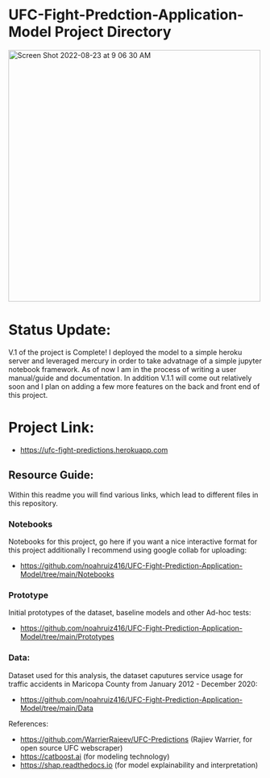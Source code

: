 # UFC-Fight-Predction-Application-Model Project Directory
<img width="500" alt="Screen Shot 2022-08-23 at 9 06 30 AM" src="https://user-images.githubusercontent.com/88412646/186207419-047394a0-7d1a-487b-b9ed-238c0357f82a.png">

# Status Update:
V.1 of the project is Complete! I deployed the model to a simple heroku server and leveraged mercury in order to take advatnage of a simple jupyter notebook framework. As of now I am in the process of writing a user manual/guide and documentation. In addition V.1.1 will come out relatively soon and I plan on adding a few more features on the back and front end of this project. 

# Project Link: 
- https://ufc-fight-predictions.herokuapp.com

## Resource Guide:
Within this readme you will find various links, which lead to different files in this repository. 

### Notebooks
Notebooks for this project, go here if you want a nice interactive format for this project additionally I recommend using google collab for uploading:
- https://github.com/noahruiz416/UFC-Fight-Prediction-Application-Model/tree/main/Notebooks

### Prototype
Initial prototypes of the dataset, baseline models and other Ad-hoc tests:
- https://github.com/noahruiz416/UFC-Fight-Prediction-Application-Model/tree/main/Prototypes

### Data:
Dataset used for this analysis, the dataset caputures service usage for traffic accidents  in Maricopa County from January 2012 - December 2020:
- https://github.com/noahruiz416/UFC-Fight-Prediction-Application-Model/tree/main/Data


References: 
- https://github.com/WarrierRajeev/UFC-Predictions (Rajiev Warrier, for open source UFC webscraper)
- https://catboost.ai (for modeling technology)
- https://shap.readthedocs.io (for model explainability and interpretation)
